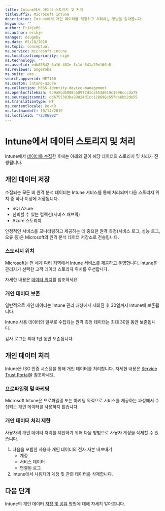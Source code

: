 ```yaml
---
title: Intune에서 데이터 스토리지 및 처리
titleSuffix: Microsoft Intune
description: Intune에서 개인 데이터를 저장하고 처리하는 방법을 알아봅니다.
keywords: ''
author: ErikjeMS
ms.author: erikje
manager: dougeby
ms.date: 05/18/2018
ms.topic: conceptual
ms.service: microsoft-intune
ms.localizationpriority: high
ms.technology: ''
ms.assetid: edb07842-6a16-482e-8c1d-541a29e169a8
ms.reviewer: angerobe
ms.suite: ems
search.appverid: MET150
ms.custom: intune-azure
ms.collection: M365-identity-device-management
ms.openlocfilehash: 9c9a8bd5888ab0977d1ca553d059c1e96cccda75
ms.sourcegitcommit: dd6755383ba89824d1cc128698a65fde6bb2de55
ms.translationtype: HT
ms.contentlocale: ko-KR
ms.lasthandoff: 10/14/2019
ms.locfileid: "72306892"
---
```

# <a name="data-storage-and-processing-in-intune"></a>Intune에서 데이터 스토리지 및 처리

Intune에서 [데이터를 수집](privacy-data-collect.md)한 후에는 아래와 같이 해당 데이터의 스토리지 및 처리가 진행됩니다.

## <a name="storing-personal-data"></a>개인 데이터 저장

수집되는 모든 비 원격 분석 데이터는 Intune 서비스를 통해 처리되며 다음 스토리지 위치 중 하나 이상에 저장됩니다. 

- SQLAzure 
- 신뢰할 수 있는 컬렉션(서비스 패브릭)  
- Azure 스토리지 

안정적인 서비스를 모니터링하고 제공하는 데 중요한 원격 측정(서비스 로그, 성능 로그, 오류 등)은 Microsoft의 원격 분석 데이터 저장소로 전송됩니다.

### <a name="storage-locations"></a>스토리지 위치

Microsoft는 전 세계 여러 지역에서 Intune 서비스를 제공하고 운영합니다. Intune은 관리자가 선택한 고객 데이터 스토리지 위치를 우선합니다.

자세한 내용은 [데이터 위치](https://www.microsoft.com/trust-center/privacy/data-location)를 참조하세요.

### <a name="personal-data-retention"></a>개인 데이터 보존

일반적으로 개인 데이터는 Intune 관리 대상에서 제외된 후 30일까지 Intune에 보존됩니다.

Intune 사용 데이터의 일부로 수집되는 원격 측정 데이터는 최대 30일 동안 보존됩니다.

감사 로그는 최대 1년 동안 보존됩니다.

## <a name="processing-personal-data"></a>개인 데이터 처리

Intune은 ISO 인증 시스템을 통해 개인 데이터를 처리합니다. 자세한 내용은 [Service Trust Portal](https://www.microsoft.com/en-us/TrustCenter/stp)을 참조하세요.

### <a name="profiling-and-marketing"></a>프로파일링 및 마케팅

Microsoft Intune은 프로파일링 또는 마케팅 목적으로 서비스를 제공하는 과정에서 수집되는 개인 데이터를 사용하지 않습니다. 

### <a name="restrict-processing-of-personal-data"></a>개인 데이터 처리 제한

사용자의 개인 데이터 처리를 제한하기 위해 다음 방법으로 사용자 계정을 삭제할 수 있습니다.
1. 다음을 포함한 사용자 개인 데이터의 전자 사본 내보내기
    - 계정
    - 서비스 데이터
    - 연결된 로그
2. Intune에서 사용자의 계정 및 관련 데이터를 삭제합니다.

## <a name="next-steps"></a>다음 단계

Intune의 개인 데이터 [저장 및 공유](privacy-data-secure-share.md) 방법에 대해 자세히 알아봅니다. 
